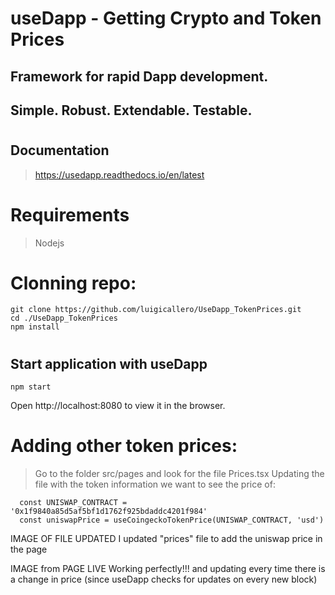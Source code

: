 # useDapp - Getting Crypto and Token Prices
## Framework for rapid Dapp development.
## Simple. Robust. Extendable. Testable.

#
## Documentation
> https://usedapp.readthedocs.io/en/latest
#
# Requirements
> Nodejs
#
# Clonning repo: 
```
git clone https://github.com/luigicallero/UseDapp_TokenPrices.git
cd ./UseDapp_TokenPrices
npm install
```
#
## Start application with useDapp
```
npm start
```
Open http://localhost:8080 to view it in the browser.
#
# Adding other token prices:
> Go to the folder src/pages and look for the file Prices.tsx
> Updating the file with the token information we want to see the price of:
```
  const UNISWAP_CONTRACT = '0x1f9840a85d5af5bf1d1762f925bdaddc4201f984'
  const uniswapPrice = useCoingeckoTokenPrice(UNISWAP_CONTRACT, 'usd') 
```
IMAGE OF FILE UPDATED
I updated "prices" file to add the uniswap price in the page

IMAGE from PAGE LIVE
Working perfectly!!! and updating every time there is a change in price (since useDapp checks for updates on every new block)
